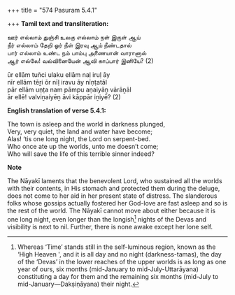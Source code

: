 +++
title = "574 Pasuram 5.4.1"

+++
**Tamil text and transliteration:**

ஊர் எல்லாம் துஞ்சி உலகு எல்லாம் நள் இருள் ஆய்  
நீர் எல்லாம் தேறி ஓர் நீள் இரவு ஆய் நீண்டதால்  
பார் எல்லாம் உண்ட நம் பாம்பு அணையான் வாரானால்  
ஆர் எல்லே! வல்வினையேன் ஆவி காப்பார் இனியே? (2)

ūr ellām tuñci ulaku ellām naḷ iruḷ āy  
nīr ellām tēṟi ōr nīḷ iravu āy nīṇṭatāl  
pār ellām uṇṭa nam pāmpu aṇaiyāṉ vārāṉāl  
ār ellē! valviṉaiyēṉ āvi kāppār iṉiyē? (2)

**English translation of verse 5.4.1:**

The town is asleep and the world in darkness plunged,  
Very, very quiet, the land and water have become;  
Alas! ‘tis one long night, the Lord on serpent-bed.  
Who once ate up the worlds, unto me doesn’t come;  
Who will save the life of this terrible sinner indeed?

**Note**

The Nāyakī laments that the benevolent Lord, who sustained all the worlds with their contents, in His stomach and protected them during the deluge, does not come to her aid in her present state of distress. The slanderous folks whose gossips actually fostered her God-love are fast asleep and so is the rest of the world. The Nāyakī cannot move about either because it is one long night, even longer than the longish[^1] nights of the Devas and visibility is next to nil. Further, there is none awake except her lone self.

[^1]:  Whereas ‘Time’ stands still in the self-luminous region, known as the ‘High Heaven ', and it is all day and no night (darkness-tamas), the day of the ‘Devas’ in the lower reaches of the upper worlds is as long as one year of ours, six months (mid-January to mid-July-Uttarāyana) constituting a day for them and the remaining six months (mid-July to mid-January—Dakṣiṇāyana) their night.




